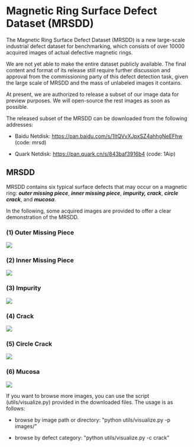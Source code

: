 # Magnetic Ring Surface Defect Dataset (MRSDD)

The Magnetic Ring Surface Defect Dataset (MRSDD) is a new large-scale industrial defect dataset for benchmarking, which consists of over 10000 acquired images of actual defective magnetic rings. 

We are not yet able to make the entire dataset publicly available. The final content and format of its release still require further discussion and approval from the commissioning party of this defect detection task, given the large scale of MRSDD and the mass of unlabeled images it contains. 

At present, we are authorized to release a subset of our image data for preview purposes. We will open-source the rest images as soon as possible.

The released subset of the MRSDD can be downloaded from the following addresses:

- Baidu Netdisk: https://pan.baidu.com/s/1ltQVvXJpxSZ4ahhgNeEFhw (code: mrsd)

- Quark Netdisk: https://pan.quark.cn/s/843baf3916b4 (code: 1Aip)



## MRSDD

MRSDD contains six typical surface defects that may occur on a magnetic ring: ***outer missing piece***, ***inner missing piece***, ***impurity, crack***, ***circle crack***, and ***mucosa***.

In the following, some acquired images are provided to offer a clear demonstration of the MRSDD.

### (1) Outer Missing Piece

![](images/e46db0d3e5a5f8665a1f1656a3891c4837492ff8.jpg)

### (2) Inner Missing Piece

![](images/5762110b70d3e8e188a8261e1317dadb81a0068c.jpg)

### (3) Impurity

![](images/93996cb9f197356ff6a69dfff23977362631afcd.jpg)

### (4) Crack

![](images/6b75e88c5900653c88b9de2b275c2cb866bf53cb.jpg)

### (5) Circle Crack

![](images/ede578546068fe62568f2e28c4cac6ab7f3705f5.jpg)

### (6) Mucosa

![](images/b865b290d080da361deef70c6e48cdc9ba88f5fd.jpg)

If you want to browse more images, you can use the script (utils/visualize.py) provided in the downloaded files. The usage is as follows:

- browse by image path or directory: "python utils/visualize.py -p images/"

- browse by defect category: "python utils/visualize.py -c crack"


